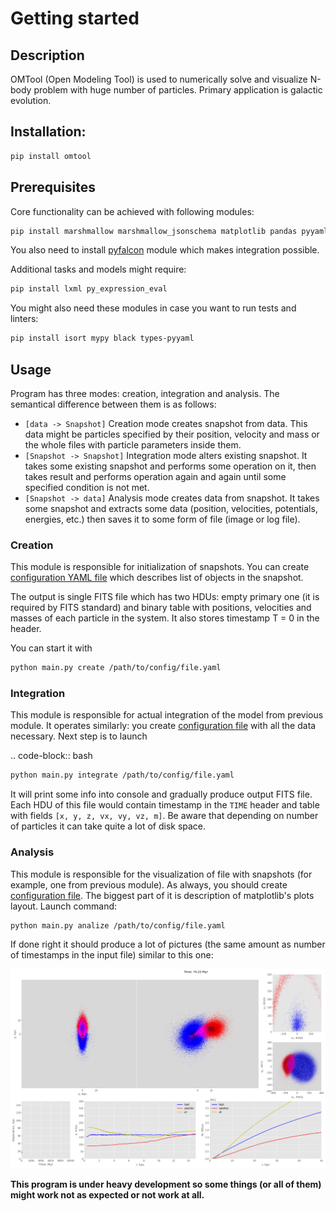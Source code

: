 # Getting started

## Description
OMTool (Open Modeling Tool) is used to numerically solve and visualize N-body problem with huge number of particles. Primary application is galactic evolution. 

## Installation:

```bash
pip install omtool 
```

## Prerequisites
Core functionality can be achieved with following modules:

```bash
pip install marshmallow marshmallow_jsonschema matplotlib pandas pyyaml argparse astropy amuse-framework
```

You also need to install [pyfalcon](https://github.com/GalacticDynamics-Oxford/pyfalcon) module which makes integration possible.

Additional tasks and models might require:

```bash
pip install lxml py_expression_eval
```

You might also need these modules in case you want to run tests and linters:

```bash
pip install isort mypy black types-pyyaml
```

## Usage

Program has three modes: creation, integration and analysis. The semantical difference between them is as follows:

* `[data -> Snapshot]` Creation mode creates snapshot from data. This data might be particles specified by their position, velocity and mass or the whole files with particle parameters inside them. 
* `[Snapshot -> Snapshot]` Integration mode alters existing snapshot. It takes some existing snapshot and performs some operation on it, then takes result and performs operation again and again until some specified condition is not met. 
* `[Snapshot -> data]` Analysis mode creates data from snapshot. It takes some snapshot and extracts some data (position, velocities, potentials, energies, etc.) then saves it to some form of file (image or log file).

### Creation

This module is responsible for initialization of snapshots. You can create [configuration YAML file](https://github.com/Kraysent/OMTool/blob/main/examples/full_model/creation_config.yaml) which describes list of objects in the snapshot.

The output is single FITS file which has two HDUs: empty primary one (it is required by FITS standard) and binary table with positions, velocities and masses of each particle in the system. It also stores timestamp T = 0 in the header. 

You can start it with

```bash
python main.py create /path/to/config/file.yaml
```

### Integration

This module is responsible for actual integration of the model from previous module. It operates similarly: you create [configuration file](https://github.com/Kraysent/OMTool/blob/main/examples/full_model/integration_config.yaml) with all the data necessary. Next step is to launch 

.. code-block:: bash

```bash
python main.py integrate /path/to/config/file.yaml
```

It will print some info into console and gradually produce output FITS file. Each HDU of this file would contain timestamp in the `TIME` header and table with fields `[x, y, z, vx, vy, vz, m]`. Be aware that depending on number of particles it can take quite a lot of disk space.

### Analysis

This module is responsible for the visualization of file with snapshots (for example, one from previous module). As always, you should create [configuration file](https://github.com/Kraysent/OMTool/blob/main/examples/full_model/analysis_config.yaml). The biggest part of it is description of matplotlib's plots layout. Launch command:

```bash
python main.py analize /path/to/config/file.yaml
```

If done right it should produce a lot of pictures (the same amount as number of timestamps in the input file) similar to this one: 

![](images/image.png)

**This program is under heavy development so some things (or all of them) might work not as expected or not work at all.**
